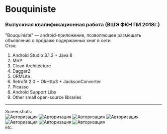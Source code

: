 # Bouquiniste

### Выпускная квалификационная работа (ВШЭ ФКН ПИ 2018г.)

"Bouquiniste" — android-приложение, позволяющее размещать объявления о продаже подержанных книг в сети.<br/>
Стэк:
1. Android Studio 3.1.2 + Java 8
2. MVP
3. Clean Architecture
4. Dagger2
5. ORMLite
6. Retrofit 2.0 + OkHttp3 + JacksonConverter
7. Picasso
8. Android Support Libs
9. Other small open-source libraries

---

Screenshots:<br/>
![Авторизация](https://raw.githubusercontent.com/acerolla/bouquiniste_android/master/screenshots/scrn_1.png)
![Авторизация](https://raw.githubusercontent.com/acerolla/bouquiniste_android/master/screenshots/scrn_2.png)
![Авторизация](https://raw.githubusercontent.com/acerolla/bouquiniste_android/master/screenshots/scrn_3.png)
![Авторизация](https://raw.githubusercontent.com/acerolla/bouquiniste_android/master/screenshots/scrn_4.png)
![Авторизация](https://raw.githubusercontent.com/acerolla/bouquiniste_android/master/screenshots/scrn_5.png)
![Авторизация](https://raw.githubusercontent.com/acerolla/bouquiniste_android/master/screenshots/scrn_6.png)
![Авторизация](https://raw.githubusercontent.com/acerolla/bouquiniste_android/master/screenshots/scrn_7.png)
<br/>
etc.
